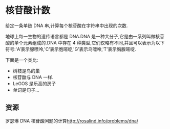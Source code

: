 # 核苷酸计数

给定一条单链 DNA 串,计算每个核苷酸在字符串中出现的次数.

地球上每一生物的遗传语言都是 DNA.DNA 是一种大分子,它是由一系列叫做核苷酸的单个元素组成的.DNA 中存在 4 种类型,它们仅略有不同,并且可以表示为以下符号:'A’表示腺嘌呤,'C’表示胞嘧啶,'G’表示鸟嘌呤,'T’表示胸腺嘧啶.

下面是一个类比:

- 树枝是鸟的巢
- 核苷酸与 DNA 一样.
- LeGOS 是乐高的房子
- 单词是句子…

[help-page]: https://exercism.io/tracks/rust/learning
[modules]: https://doc.rust-lang.org/book/2018-edition/ch07-00-modules.html
[cargo]: https://doc.rust-lang.org/book/2018-edition/ch14-00-more-about-cargo.html
[rust-tests]: https://doc.rust-lang.org/book/2018-edition/ch11-02-running-tests.html

## 资源

罗瑟琳 DNA 核苷酸问题的计算<http://rosalind.info/problems/dna/>
